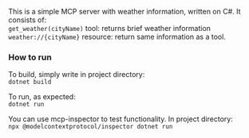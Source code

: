 This is a simple MCP server with weather information, written on C#. It consists of:  
`get_weather(cityName)` tool: returns brief weather information  
`weather://{cityName}` resource: return same information as a tool.

### How to run
To build, simply write in project directory:  
`dotnet build`  
  
To run, as expected:  
`dotnet run`  

You can use mcp-inspector to test functionality. In project directory:  
`npx @modelcontextprotocol/inspector dotnet run`
